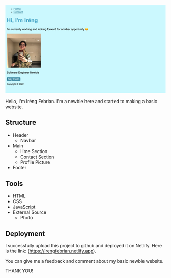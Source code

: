 ![image](https://github.com/RevoU-FSSE-2/week-1-febriaaan22/blob/00a57717ca5de37dcece2e75b70c0bbb99187fae/week-1-febriaaan22/Screenshot%202023-06-18%20at%2015.30.58.png)

Hello, I'm Iréng Febrian. I'm a newbie here and started to making a basic website.


## Structure
- Header
  - Navbar
- Main
  - Hme Section
  - Contact Section
  - Profile Picture
- Footer

## Tools
- HTML
- CSS
- JavaScript
- External Source
  - Photo

## Deployment
I successfully upload this project to github and deployed it on Netlify. Here is the link: (https://irengfebrian.netlify.app). 

You can give me a feedback and comment about my basic newbie website.

THANK YOU!
